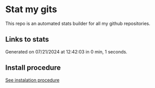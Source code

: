 # Stat my gits

This repo is an automated stats builder for all my github repositories.

## Links to stats


Generated on 07/21/2024 at 12:42:03 in 0 min, 1 seconds.

## Install procedure

[See instalation procedure](./src/install.md)
